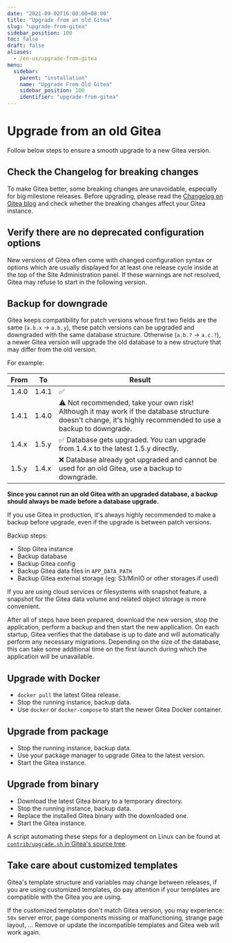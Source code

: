```yaml
---
date: "2021-09-02T16:00:00+08:00"
title: "Upgrade from an old Gitea"
slug: "upgrade-from-gitea"
sidebar_position: 100
toc: false
draft: false
aliases:
  - /en-us/upgrade-from-gitea
menu:
  sidebar:
    parent: "installation"
    name: "Upgrade From Old Gitea"
    sidebar_position: 100
    identifier: "upgrade-from-gitea"
---
```


# Upgrade from an old Gitea

Follow below steps to ensure a smooth upgrade to a new Gitea version.

## Check the Changelog for breaking changes

To make Gitea better, some breaking changes are unavoidable, especially for big milestone releases.
Before upgrading, please read the [Changelog on Gitea blog](https://blog.gitea.com/)
and check whether the breaking changes affect your Gitea instance.

## Verify there are no deprecated configuration options

New versions of Gitea often come with changed configuration syntax or options which are usually displayed for
at least one release cycle inside at the top of the Site Administration panel. If these warnings are not
resolved, Gitea may refuse to start in the following version.

## Backup for downgrade

Gitea keeps compatibility for patch versions whose first two fields are the same (`a.b.x` -> `a.b.y`),
these patch versions can be upgraded and downgraded with the same database structure.
Otherwise (`a.b.?` -> `a.c.?`), a newer Gitea version will upgrade the old database
to a new structure that may differ from the old version.

For example:

| From | To | Result |
| --- | --- | --- |
| 1.4.0 | 1.4.1 | ✅ |
| 1.4.1 | 1.4.0 | ⚠️ Not recommended, take your own risk! Although it may work if the database structure doesn't change, it's highly recommended to use a backup to downgrade. |
| 1.4.x | 1.5.y | ✅ Database gets upgraded. You can upgrade from 1.4.x to the latest 1.5.y directly. |
| 1.5.y | 1.4.x | ❌ Database already got upgraded and cannot be used for an old Gitea, use a backup to downgrade. |

**Since you cannot run an old Gitea with an upgraded database,
a backup should always be made before a database upgrade.**

If you use Gitea in production, it's always highly recommended to make a backup before upgrade,
even if the upgrade is between patch versions.

Backup steps:

* Stop Gitea instance
* Backup database
* Backup Gitea config
* Backup Gitea data files in `APP_DATA_PATH`
* Backup Gitea external storage (eg: S3/MinIO or other storages if used)

If you are using cloud services or filesystems with snapshot feature,
a snapshot for the Gitea data volume and related object storage is more convenient.

After all of steps have been prepared, download the new version, stop the application, perform a backup and
then start the new application. On each startup, Gitea verifies that the database is up to date and will automatically
perform any necessary migrations. Depending on the size of the database, this can take some additional time on the
first launch during which the application will be unavailable.

## Upgrade with Docker

* `docker pull` the latest Gitea release.
* Stop the running instance, backup data.
* Use `docker` or `docker-compose` to start the newer Gitea Docker container.

## Upgrade from package

* Stop the running instance, backup data.
* Use your package manager to upgrade Gitea to the latest version.
* Start the Gitea instance.

## Upgrade from binary

* Download the latest Gitea binary to a temporary directory.
* Stop the running instance, backup data.
* Replace the installed Gitea binary with the downloaded one.
* Start the Gitea instance.

A script automating these steps for a deployment on Linux can be found at [`contrib/upgrade.sh` in Gitea's source tree](https://github.com/go-gitea/gitea/blob/main/contrib/upgrade.sh).

## Take care about customized templates

Gitea's template structure and variables may change between releases, if you are using customized templates,
do pay attention if your templates are compatible with the Gitea you are using.

If the customized templates don't match Gitea version, you may experience:
`50x` server error, page components missing or malfunctioning, strange page layout, ...
Remove or update the incompatible templates and Gitea web will work again.
